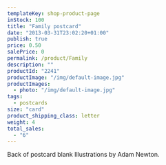 ```yaml
---
templateKey: shop-product-page
inStock: 100
title: "Family postcard"
date: "2013-03-31T23:02:20+01:00"
publish: true
price: 0.50
salePrice: 0
permalink: /product/Family
description: ""
productId: "2241"
productImage: "/img/default-image.jpg"
productImages:
  - photo: "/img/default-image.jpg"
tags:
  - postcards
size: "card"
product_shipping_class: letter
weight: 4
total_sales:
  - "6"
---
```


Back of postcard blank Illustrations by Adam Newton.
